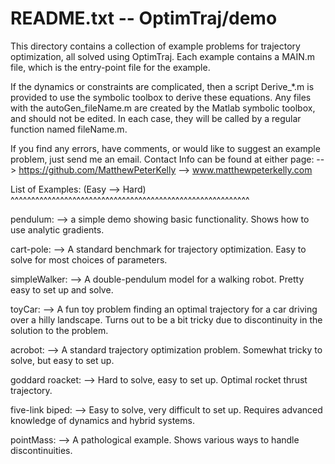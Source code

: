 # README.txt -- OptimTraj/demo

This directory contains a collection of example problems for trajectory optimization, all solved using OptimTraj. Each example contains a MAIN.m file, which is the entry-point file for the example. 

If the dynamics or constraints are complicated, then a script Derive_*.m is provided to use the symbolic toolbox to derive these equations. Any files with the autoGen_fileName.m are created by the Matlab symbolic toolbox, and should not be edited. In each case, they will be called by a regular function named fileName.m.

If you find any errors, have comments, or would like to suggest an example problem, just send me an email. Contact Info can be found at either page:
-->  https://github.com/MatthewPeterKelly
-->  www.matthewpeterkelly.com


List of Examples:    (Easy --> Hard)
^^^^^^^^^^^^^^^^^^^^^^^^^^^^^^^^^^^^^^^^^^^^^^^^^^^^^^^^^^

pendulum:
  --> a simple demo showing basic functionality. Shows how to use analytic gradients.

cart-pole:
  --> A standard benchmark for trajectory optimization. Easy to solve for most choices of parameters. 

simpleWalker:
  --> A double-pendulum model for a walking robot. Pretty easy to set up and solve. 

toyCar:
  --> A fun toy problem finding an optimal trajectory for a car driving over a hilly landscape. Turns out to be a bit tricky due to discontinuity in the solution to the problem. 

acrobot:
  --> A standard trajectory optimization problem. Somewhat tricky to solve, but easy to set up.

goddard roacket:
  --> Hard to solve, easy to set up. Optimal rocket thrust trajectory.

five-link biped:
  --> Easy to solve, very difficult to set up. Requires advanced knowledge of dynamics and hybrid systems.

pointMass:
  --> A pathological example. Shows various ways to handle discontinuities.



